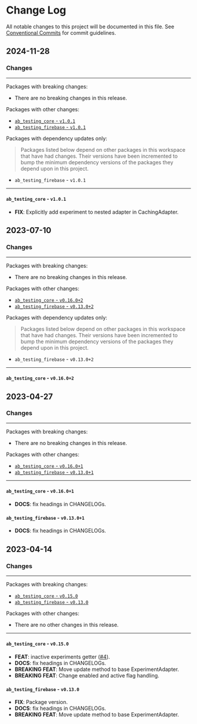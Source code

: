 # Change Log

All notable changes to this project will be documented in this file.
See [Conventional Commits](https://conventionalcommits.org) for commit guidelines.

## 2024-11-28

### Changes

---

Packages with breaking changes:

 - There are no breaking changes in this release.

Packages with other changes:

 - [`ab_testing_core` - `v1.0.1`](#ab_testing_core---v101)
 - [`ab_testing_firebase` - `v1.0.1`](#ab_testing_firebase---v101)

Packages with dependency updates only:

> Packages listed below depend on other packages in this workspace that have had changes. Their versions have been incremented to bump the minimum dependency versions of the packages they depend upon in this project.

 - `ab_testing_firebase` - `v1.0.1`

---

#### `ab_testing_core` - `v1.0.1`

 - **FIX**: Explicitly add experiment to nested adapter in CachingAdapter.


## 2023-07-10

### Changes

---

Packages with breaking changes:

 - There are no breaking changes in this release.

Packages with other changes:

 - [`ab_testing_core` - `v0.16.0+2`](#ab_testing_core---v01602)
 - [`ab_testing_firebase` - `v0.13.0+2`](#ab_testing_firebase---v01302)

Packages with dependency updates only:

> Packages listed below depend on other packages in this workspace that have had changes. Their versions have been incremented to bump the minimum dependency versions of the packages they depend upon in this project.

 - `ab_testing_firebase` - `v0.13.0+2`

---

#### `ab_testing_core` - `v0.16.0+2`


## 2023-04-27

### Changes

---

Packages with breaking changes:

 - There are no breaking changes in this release.

Packages with other changes:

 - [`ab_testing_core` - `v0.16.0+1`](#ab_testing_core---v01601)
 - [`ab_testing_firebase` - `v0.13.0+1`](#ab_testing_firebase---v01301)

---

#### `ab_testing_core` - `v0.16.0+1`

 - **DOCS**: fix headings in CHANGELOGs.

#### `ab_testing_firebase` - `v0.13.0+1`

 - **DOCS**: fix headings in CHANGELOGs.


## 2023-04-14

### Changes

---

Packages with breaking changes:

 - [`ab_testing_core` - `v0.15.0`](#ab_testing_core---v0150)
 - [`ab_testing_firebase` - `v0.13.0`](#ab_testing_firebase---v0130)

Packages with other changes:

 - There are no other changes in this release.

---

#### `ab_testing_core` - `v0.15.0`

 - **FEAT**: inactive experiments getter ([#4](https://github.com/programmierbar/ab_testing/issues/4)).
 - **DOCS**: fix headings in CHANGELOGs.
 - **BREAKING** **FEAT**: Move update method to base ExperimentAdapter.
 - **BREAKING** **FEAT**: Change enabled and active flag handling.

#### `ab_testing_firebase` - `v0.13.0`

 - **FIX**: Package version.
 - **DOCS**: fix headings in CHANGELOGs.
 - **BREAKING** **FEAT**: Move update method to base ExperimentAdapter.

